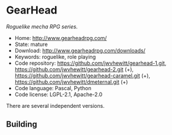 # GearHead

_Roguelike mecha RPG series._

- Home: http://www.gearheadrpg.com/
- State: mature
- Download: http://www.gearheadrpg.com/downloads/
- Keywords: roguelike, role playing
- Code repository: https://github.com/jwvhewitt/gearhead-1.git, https://github.com/jwvhewitt/gearhead-2.git (+), https://github.com/jwvhewitt/gearhead-caramel.git (+), https://github.com/jwvhewitt/dmeternal.git (+)
- Code language: Pascal, Python
- Code license: LGPL-2.1, Apache-2.0

There are several independent versions.

## Building


